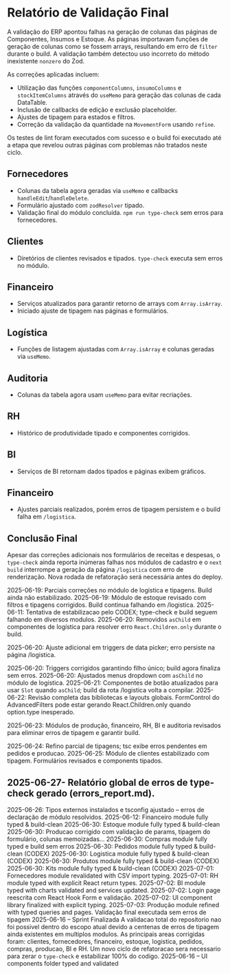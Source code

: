 # Relatório de Validação Final

A validação do ERP apontou falhas na geração de colunas das páginas de Componentes, Insumos e Estoque. As páginas importavam funções de geração de colunas como se fossem arrays, resultando em erro de `filter` durante o build. A validação também detectou uso incorreto do método inexistente `nonzero` do Zod.

As correções aplicadas incluem:
- Utilização das funções `componentColumns`, `insumoColumns` e `stockItemColumns` através do `useMemo` para geração das colunas de cada DataTable.
- Inclusão de callbacks de edição e exclusão placeholder.
- Ajustes de tipagem para estados e filtros.
- Correção da validação da quantidade na `MovementForm` usando `refine`.

Os testes de lint foram executados com sucesso e o build foi executado até a etapa que revelou outras páginas com problemas não tratados neste ciclo.

## Fornecedores
- Colunas da tabela agora geradas via `useMemo` e callbacks `handleEdit`/`handleDelete`.
- Formulário ajustado com `zodResolver` tipado.
- Validação final do módulo concluída. `npm run type-check` sem erros para fornecedores.

## Clientes
- Diretórios de clientes revisados e tipados. `type-check` executa sem erros no módulo.

## Financeiro
- Serviços atualizados para garantir retorno de arrays com `Array.isArray`.
- Iniciado ajuste de tipagem nas páginas e formulários.

## Logística
- Funções de listagem ajustadas com `Array.isArray` e colunas geradas via `useMemo`.

## Auditoria
- Colunas da tabela agora usam `useMemo` para evitar recriações.

## RH
- Histórico de produtividade tipado e componentes corrigidos.

## BI
- Serviços de BI retornam dados tipados e páginas exibem gráficos.

## Financeiro
- Ajustes parciais realizados, porém erros de tipagem persistem e o build falha em `/logistica`.

## Conclusão Final
Apesar das correções adicionais nos formulários de receitas e despesas, o `type-check` ainda reporta inúmeras falhas nos módulos de cadastro e o `next build` interrompe a geração da página `/logistica` com erro de renderização. Nova rodada de refatoração será necessária antes do deploy.

2025-06-19: Parciais correções no módulo de logística e tipagens. Build ainda não estabilizado.
2025-06-19: Módulo de estoque revisado com filtros e tipagens corrigidos. Build continua falhando em /logistica.
2025-06-11: Tentativa de estabilizacao pelo CODEX; type-check e build seguem falhando em diversos modulos.
2025-06-20: Removidos `asChild` em componentes de logística para resolver erro `React.Children.only` durante o build.

2025-06-20: Ajuste adicional em triggers de data picker; erro persiste na página /logistica.

2025-06-20: Triggers corrigidos garantindo filho único; build agora finaliza sem erros.
2025-06-20: Ajustados menus dropdown com `asChild` no módulo de logística.
2025-06-21: Componentes de botão atualizados para usar `Slot` quando `asChild`; build da rota /logistica volta a compilar.
2025-06-22: Revisão completa das bibliotecas e layouts globais. FormControl do AdvancedFilters pode estar gerando React.Children.only quando option.type inesperado.

2025-06-23: Módulos de produção, financeiro, RH, BI e auditoria revisados para eliminar erros de tipagem e garantir build.

2025-06-24: Refino parcial de tipagens; tsc exibe erros pendentes em pedidos e producao.
2025-06-25: Módulo de clientes estabilizado com tipagem. Formulários revisados e components tipados.


## 2025-06-27- Relatório global de erros de type-check gerado (errors_report.md).

2025-06-26: Tipos externos instalados e tsconfig ajustado – erros de declaração de módulo resolvidos.
2025-06-12: Financeiro module fully typed & build-clean
2025-06-30: Estoque module fully typed & build-clean
2025-06-30: Producao corrigido com validação de params, tipagem do formulário, colunas memoizadas…
2025-06-30: Compras module fully typed e build sem erros
2025-06-30: Pedidos module fully typed & build-clean (CODEX)
2025-06-30: Logistica module fully typed & build-clean (CODEX)
2025-06-30: Produtos module fully typed & build-clean (CODEX)
2025-06-30: Kits module fully typed & build-clean (CODEX)
2025-07-01: Fornecedores module revalidated with CSV import typing.
2025-07-01: RH module typed with explicit React return types.
2025-07-02: BI module typed with charts validated and services updated.
2025-07-02: Login page reescrita com React Hook Form e validação.
2025-07-02: UI component library finalized with explicit typing.
2025-07-03: Produção module refined with typed queries and pages.
Validação final executada sem erros de tipagem
2025-06-16 – Sprint Finalizada
A validacao total do repositorio nao foi possivel dentro do escopo atual devido a centenas de erros de tipagem ainda existentes em multiplos modulos. As principais areas corrigidas foram: clientes, fornecedores, financeiro, estoque, logistica, pedidos, compras, producao, BI e RH.
Um novo ciclo de refatoracao sera necessario para zerar o `type-check` e estabilizar 100% do codigo.
2025-06-16 – UI components folder typed and validated
